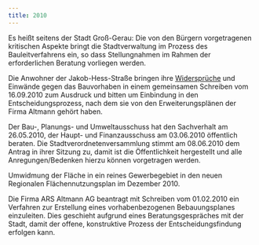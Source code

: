 ```yaml
---
title: 2010
---
```


Es heißt seitens der Stadt Groß-Gerau: Die von den Bürgern vorgetragenen kritischen Aspekte bringt die Stadtverwaltung im Prozess des Bauleitverfahrens ein, so dass Stellungnahmen im Rahmen der erforderlichen Beratung vorliegen werden.

Die Anwohner der Jakob-Hess-Straße bringen ihre [Widersprüche](/documents/AnwohnerWiderspruch2015-07.pdf) und Einwände gegen das Bauvorhaben in einem gemeinsamen Schreiben vom 16.09.2010 zum Ausdruck und bitten um Einbindung in den Entscheidungsprozess, nach dem sie von den Erweiterungsplänen der Firma Altmann gehört haben.

Der Bau-, Planungs- und Umweltausschuss hat den Sachverhalt am 26.05.2010, der Haupt- und Finanzausschuss am 03.06.2010 öffentlich beraten. Die Stadtverordnetenversammlung stimmt am 08.06.2010 dem Antrag in ihrer Sitzung zu, damit ist die Öffentlichkeit hergestellt und alle Anregungen/Bedenken hierzu können vorgetragen werden.

Umwidmung der Fläche in ein reines Gewerbegebiet in den neuen Regionalen Flächennutzungsplan im Dezember 2010.

Die Firma ARS Altmann AG beantragt mit Schreiben vom 01.02.2010 ein Verfahren zur Erstellung eines vorhabenbezogenen Bebauungsplanes einzuleiten. Dies geschieht aufgrund eines Beratungsgespräches mit der Stadt, damit der offene, konstruktive Prozess der Entscheidungsfindung erfolgen kann.
